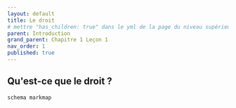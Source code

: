 ```yaml
---
layout: default
title: Le droit
# mettre "has_children: true" dans le yml de la page du niveau supérieur
parent: Introduction
grand_parent: Chapitre 1 Leçon 1
nav_order: 1
published: true
---
```

## Qu'est-ce que le droit ?

`schema markmap`